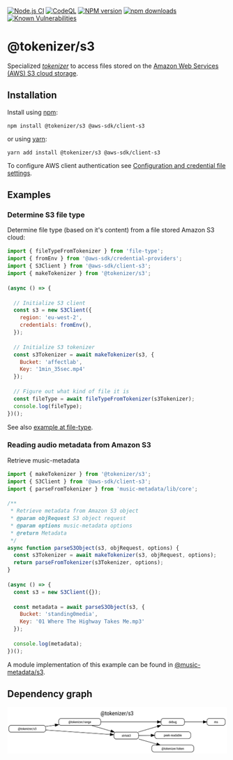 [![Node.js CI](https://github.com/Borewit/tokenizer-s3/actions/workflows/nodejs-ci.yml/badge.svg?branch=master)](https://github.com/Borewit/tokenizer-s3/actions/workflows/nodejs-ci.yml)
[![CodeQL](https://github.com/Borewit/tokenizer-s3/actions/workflows/github-code-scanning/codeql/badge.svg?branch=master)](https://github.com/Borewit/tokenizer-s3/actions/workflows/github-code-scanning/codeql)
[![NPM version](https://img.shields.io/npm/v/@tokenizer/s3.svg)](https://npmjs.org/package/@tokenizer/s3)
[![npm downloads](https://img.shields.io/npm/dm/@tokenizer/s3.svg)](https://npmcharts.com/compare/@tokenizer/s3,@tokenizer/range,streaming-http-token-reader?start=300)
[![Known Vulnerabilities](https://snyk.io/test/github/Borewit/tokenizer-s3/badge.svg?targetFile=package.json)](https://snyk.io/test/github/Borewit/tokenizer-s3?targetFile=package.json)

# @tokenizer/s3
Specialized [_tokenizer_](https://github.com/Borewit/strtok3#tokenizer) to access files stored on the  [Amazon Web Services (AWS) S3 cloud storage](https://docs.aws.amazon.com/AmazonS3/latest/dev/Welcome.html).

## Installation

Install using [npm](https://www.npmjs.com/get-npm):
```shell script
npm install @tokenizer/s3 @aws-sdk/client-s3
```

or using [yarn](https://yarnpkg.com/):
```shell script
yarn add install @tokenizer/s3 @aws-sdk/client-s3
```

To configure AWS client authentication see [Configuration and credential file settings](https://docs.aws.amazon.com/cli/latest/userguide/cli-configure-files.html).

## Examples

### Determine S3 file type

Determine file type (based on it's content) from a file stored Amazon S3 cloud:
```js
import { fileTypeFromTokenizer } from 'file-type';
import { fromEnv } from '@aws-sdk/credential-providers';
import { S3Client } from '@aws-sdk/client-s3';
import { makeTokenizer } from '@tokenizer/s3';

(async () => {

  // Initialize S3 client
  const s3 = new S3Client({
    region: 'eu-west-2',
    credentials: fromEnv(),
  });

  // Initialize S3 tokenizer
  const s3Tokenizer = await makeTokenizer(s3, {
    Bucket: 'affectlab',
    Key: '1min_35sec.mp4'
  });

  // Figure out what kind of file it is
  const fileType = await fileTypeFromTokenizer(s3Tokenizer);
  console.log(fileType);
})();
```

See also [example at file-type](https://github.com/sindresorhus/file-type#filetypefromtokenizertokenizer).

### Reading audio metadata from Amazon S3 

Retrieve music-metadata 
```js
import { makeTokenizer } from '@tokenizer/s3';
import { S3Client } from '@aws-sdk/client-s3';
import { parseFromTokenizer } from 'music-metadata/lib/core';

/**
 * Retrieve metadata from Amazon S3 object
 * @param objRequest S3 object request
 * @param options music-metadata options
 * @return Metadata
 */
async function parseS3Object(s3, objRequest, options) {
  const s3Tokenizer = await makeTokenizer(s3, objRequest, options);
  return parseFromTokenizer(s3Tokenizer, options);
}

(async () => {
  const s3 = new S3Client({});

  const metadata = await parseS3Object(s3, {
    Bucket: 'standing0media',
    Key: '01 Where The Highway Takes Me.mp3'
  });

  console.log(metadata);
})();
```

A module implementation of this example can be found in [@music-metadata/s3](https://github.com/Borewit/music-metadata-s3).

## Dependency graph

![dependency graph](doc/dependency.svg)
